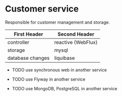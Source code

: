 # Customer service

Responsible for customer management and storage.

| First Header     | Second Header      |
|------------------|--------------------|
| controller       | reactive (WebFlux) |
| storage          | mysql              |
| database changes | liquibase          |


- TODO use synchronous web in another service</p>
- TODO use Flyway in another service</p>
- TODO use MongoDB, PostgreSQL in another service</p>